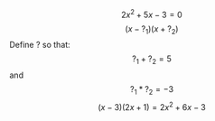 $$2x^2+5x-3=0$$
$$(x-?_1)(x+?_2)$$
Define ? so that:
$$?_1+?_2=5$$
and
$$?_1*?_2=-3$$
$$(x-3)(2x+1)=2x^2+6x-3$$